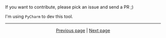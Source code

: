 If you want to contribute, please pick an issue and send a PR ;)

I'm using `PyCharm` to dev this tool.

<hr>

<div align="center">
<a href="https://github.com/kevingrillet/Py-ForzaHorizon5-Tools/wiki/Sources">Previous page</a>
|
<a href="https://github.com/kevingrillet/Py-ForzaHorizon5-Tools/wiki/Images">Next page</a>
</div>
